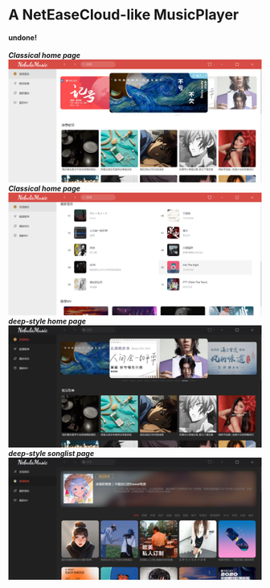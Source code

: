# A NetEaseCloud-like MusicPlayer 
#### undone!



_**Classical home page**_
![image](https://github.com/PottermoreIron/NebulaMusic/blob/main/img/white-home.png)
_**Classical home page**_
![image](https://github.com/PottermoreIron/NebulaMusic/blob/main/img/white-music.png)
_**deep-style home page**_
![image](https://github.com/PottermoreIron/NebulaMusic/blob/main/img/black-home.png)
_**deep-style songlist page**_
![image](https://github.com/PottermoreIron/NebulaMusic/blob/main/img/black-list.png)



